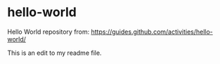 # hello-world
Hello World repository from: https://guides.github.com/activities/hello-world/

This is an edit to my readme file.
